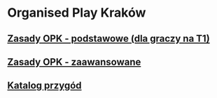 # Organised Play Kraków

## [Zasady OPK - podstawowe (dla graczy na T1)](basic_rules.md)
## [Zasady OPK - zaawansowane](advanced_rules.md)

## [Katalog przygód](content_catalog.md)
